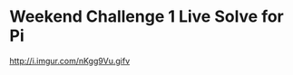 Weekend Challenge 1 Live Solve for Pi
=====================================

http://i.imgur.com/nKgg9Vu.gifv
